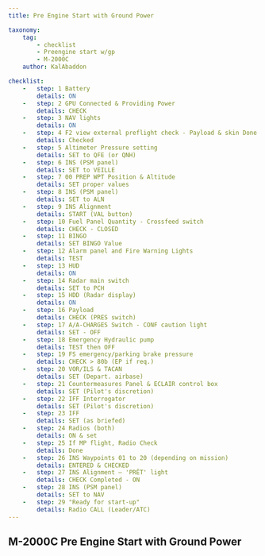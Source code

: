 ```yaml
---
title: Pre Engine Start with Ground Power

taxonomy:
    tag:
        - checklist
        - Preengine start w/gp
        - M-2000C
    author: KalAbaddon

checklist:
    -   step: 1 Battery 
        details: ON 
    -   step: 2 GPU Connected & Providing Power  
        details: CHECK 
    -   step: 3 NAV lights  
        details: ON  
    -   step: 4 F2 view external preflight check - Payload & skin Done -  
        details: Checked  
    -   step: 5 Altimeter Pressure setting  
        details: SET to QFE (or QNH)  
    -   step: 6 INS (PSM panel)  
        details: SET to VEILLE  
    -   step: 7 00 PREP WPT Position & Altitude  
        details: SET proper values  
    -   step: 8 INS (PSM panel)  
        details: SET to ALN  
    -   step: 9 INS Alignment  
        details: START (VAL button)  
    -   step: 10 Fuel Panel Quantity - Crossfeed switch  
        details: CHECK - CLOSED  
    -   step: 11 BINGO  
        details: SET BINGO Value  
    -   step: 12 Alarm panel and Fire Warning Lights  
        details: TEST  
    -   step: 13 HUD  
        details: ON  
    -   step: 14 Radar main switch  
        details: SET to PCH  
    -   step: 15 HDD (Radar display)  
        details: ON  
    -   step: 16 Payload  
        details: CHECK (PRES switch)  
    -   step: 17 A/A-CHARGES Switch - CONF caution light  
        details: SET - OFF  
    -   step: 18 Emergency Hydraulic pump  
        details: TEST then OFF  
    -   step: 19 FS emergency/parking brake pressure  
        details: CHECK > 80b (EP if req.)  
    -   step: 20 VOR/ILS & TACAN  
        details: SET (Depart. airbase)  
    -   step: 21 Countermeasures Panel & ECLAIR control box  
        details: SET (Pilot's discretion)  
    -   step: 22 IFF Interrogator  
        details: SET (Pilot's discretion)  
    -   step: 23 IFF  
        details: SET (as briefed)  
    -   step: 24 Radios (both)  
        details: ON & set  
    -   step: 25 If MP flight, Radio Check  
        details: Done  
    -   step: 26 INS Waypoints 01 to 20 (depending on mission)  
        details: ENTERED & CHECKED  
    -   step: 27 INS Alignment – 'PRÊT' light  
        details: CHECK Completed - ON  
    -   step: 28 INS (PSM panel)  
        details: SET to NAV  
    -   step: 29 "Ready for start-up"  
        details: Radio CALL (Leader/ATC)
---
```


## M-2000C Pre Engine Start with Ground Power

